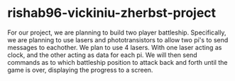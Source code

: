# rishab96-vickiniu-zherbst-project

For our project, we are planning to build two player battleship. Specifically, we are planning to use lasers and phototransistors to allow two pi's to send messages to eachother. 
We plan to use 4 lasers. With one laser acting as clock, and the other acting as data for each pi. We will then send commands as to which battleship position to attack back and forth until the game is over, displaying the progress to a screen.
